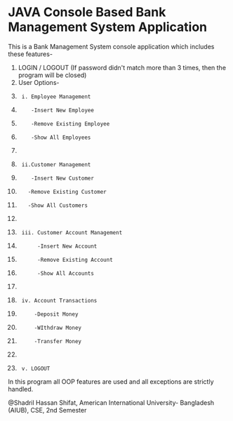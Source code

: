 # JAVA Console Based Bank Management System Application
This is a Bank Management System console application which includes these features-
1. LOGIN / LOGOUT (If password didn't match more than 3 times, then the program will be closed)
2. User Options-
3.      i. Employee Management
4.         -Insert New Employee
5.         -Remove Existing Employee
6.         -Show All Employees
7.         
8.      ii.Customer Management
9.         -Insert New Customer
10.        -Remove Existing Customer 
11.        -Show All Customers
12.        
13.      iii. Customer Account Management
14.           -Insert New Account 
15.           -Remove Existing Account
16.           -Show All Accounts
17.           
18.      iv. Account Transactions
19.          -Deposit Money
20.          -WIthdraw Money
21.          -Transfer Money
22.          
23.      v. LOGOUT


In this program all OOP features are used and all exceptions are strictly handled. 


@Shadril Hassan Shifat,
American International University- Bangladesh (AIUB),
CSE, 2nd Semester
